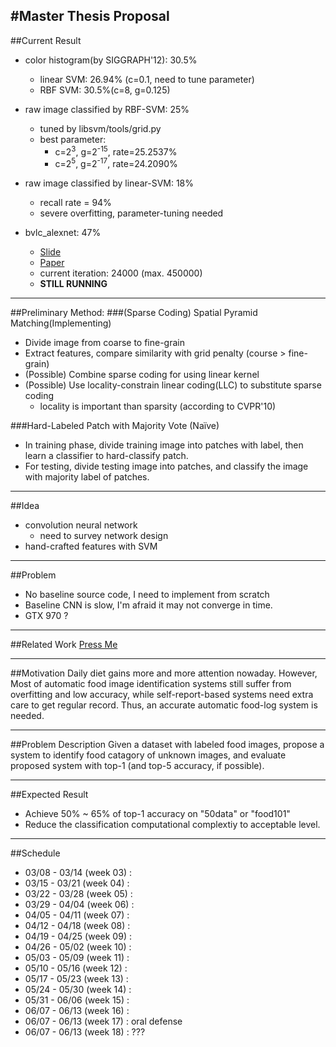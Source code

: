 #Master Thesis Proposal
--------------------------------------------------------------------------------
##Current Result
- color histogram(by SIGGRAPH'12): 30.5%
	- linear SVM: 26.94% (c=0.1, need to tune parameter)
	- RBF SVM: 30.5%(c=8, g=0.125)

- raw image classified by RBF-SVM: 25%
    - tuned by libsvm/tools/grid.py
    - best parameter: 
        - c=2<sup>3</sup>, g=2<sup>-15</sup>, rate=25.2537%
        - c=2<sup>5</sup>, g=2<sup>-17</sup>, rate=24.2090%
- raw image classified by linear-SVM: 18%
    - recall rate = 94%
    - severe overfitting, parameter-tuning needed
- bvlc\_alexnet: 47%
    - [Slide](http://www.image-net.org/challenges/LSVRC/2012/supervision.pdf)
    - [Paper](http://www.cs.toronto.edu/~fritz/absps/imagenet.pdf)
    - current iteration: 24000 (max. 450000)
    - **STILL RUNNING**

-------------------------------------------------------------------------------
##Preliminary Method: 
###(Sparse Coding) Spatial Pyramid Matching(Implementing)
- Divide image from coarse to fine-grain
- Extract features, compare similarity with grid penalty (course > fine-grain)
- (Possible) Combine sparse coding for using linear kernel
- (Possible) Use locality-constrain linear coding(LLC) to substitute sparse coding
	- locality is important than sparsity (according to CVPR'10)

###Hard-Labeled Patch with Majority Vote (Na&iuml;ve)
- In training phase, divide training image into patches with label,
  then learn a classifier to hard-classify patch. 
- For testing, divide testing image into patches,
  and classify the image with majority label of patches.

------------------------------------------------------------------------------
##Idea
- convolution neural network
    - need to survey network design
- hand-crafted features with SVM

-------------------------------------------------------------------------------
##Problem
- No baseline source code, I need to implement from scratch
- Baseline CNN is slow, I'm afraid it may not converge in time.
- GTX 970 ?

------------------------------------------------------------------------------
##Related Work
[Press Me](related_work.md)

-------------------------------------------------------------------------------
##Motivation
Daily diet gains more and more attention nowaday. 
However, Most of automatic food image identification systems still 
suffer from overfitting and low accuracy, 
while self-report-based systems need extra care to get regular record. 
Thus, an accurate automatic food-log system is needed.

-------------------------------------------------------------------------------
##Problem Description
Given a dataset with labeled food images, 
propose a system to identify food catagory of unknown images, 
and evaluate proposed system with top-1 (and top-5 accuracy, if possible).

-------------------------------------------------------------------------------
##Expected Result
- Achieve 50% ~ 65% of top-1 accuracy on "50data" or "food101"
- Reduce the classification computational complextiy to acceptable level.

-------------------------------------------------------------------------------
##Schedule
- 03/08 - 03/14 (week 03) : 
- 03/15 - 03/21 (week 04) : 
- 03/22 - 03/28 (week 05) : 
- 03/29 - 04/04 (week 06) : 
- 04/05 - 04/11 (week 07) : 
- 04/12 - 04/18 (week 08) : 
- 04/19 - 04/25 (week 09) : 
- 04/26 - 05/02 (week 10) : 
- 05/03 - 05/09 (week 11) : 
- 05/10 - 05/16 (week 12) : 
- 05/17 - 05/23 (week 13) : 
- 05/24 - 05/30 (week 14) : 
- 05/31 - 06/06 (week 15) : 
- 06/07 - 06/13 (week 16) : 
- 06/07 - 06/13 (week 17) : oral defense
- 06/07 - 06/13 (week 18) : ???


